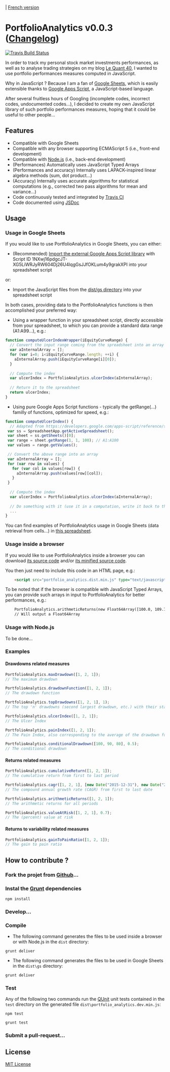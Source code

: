 | [French version](readme.fr.md)

# PortfolioAnalytics v0.0.3 ([Changelog](changelog.md))

[![Travis Build Status](https://travis-ci.org/lequant40/portfolio_analytics_js.svg?style=flat)](https://travis-ci.org/lequant40/portfolio_analytics_js)

In order to track my personal stock market investments performances, as well as to analyse trading strategies on my blog [Le Quant 40](http://www.lequant40.com/), I wanted to use portfolio performances measures computed in JavaScript.

Why in JavaScript ? Because I am a fan of [Google Sheets](https://www.google.com/sheets/about/), which is easily extensible thanks to [Google Apps Script](https://developers.google.com/apps-script/), a JavaScript-based language.

After several fruitless hours of Googling (incomplete codes, incorrect codes, undocumented codes...), I decided to create my own JavaScript library of such portfolio performances measures, hoping that it could be useful to other people...


## Features

- Compatible with Google Sheets
- Compatible with any browser supporting ECMAScript 5 (i.e., front-end development)
- Compatible with [Node.js](https://nodejs.org/) (i.e., back-end development)
- (Performances) Automatically uses JavaScript Typed Arrays
- (Performances and accuracy) Internally uses LAPACK-inspired linear algebra methods (sum, dot product...)
- (Accuracy) Internally uses accurate algorithms for statistical computations (e.g., corrected two pass algorithms for mean and variance...)
- Code continuously tested and integrated by [Travis CI](https://travis-ci.org/)
- Code documented using [JSDoc](http://usejsdoc.org/)

## Usage

### Usage in Google Sheets

If you would like to use PortfolioAnalytics in Google Sheets, you can either:

- (Recommended) [Import the external Google Apps Script library](https://developers.google.com/apps-script/guide_libraries) with Script ID 1NXwj16pdgcJT-XG5LiWRJyRW604Dj26U4lqgGsJJfOKLum4y9grakXPI into your spreadsheet script

or:

- Import the JavaScript files from the [dist/gs directory](https://github.com/lequant40/portfolio_analytics_js/tree/master/dist/gs) into your spreadsheet script

In both cases, providing data to the PortfolioAnalytics functions is then accomplished your preferred way:

- Using a wrapper function in your spreadsheet script, directly accessible from your spreadsheet, to which you can provide a standard data range (A1:A99...), e.g.:

```js
function computeUlcerIndexWrapper(iEquityCurveRange) {
  // Convert the input range coming from the spreadsheet into an array
  var aInternalArray = [];
  for (var i=0; i<iEquityCurveRange.length; ++i) {
    aInternalArray.push(iEquityCurveRange[i][0]);
  }
    
  // Compute the index
  var ulcerIndex = PortfolioAnalytics.ulcerIndex(aInternalArray);
  
  // Return it to the spreadsheet
  return ulcerIndex;
}
```

- Using pure Google Apps Script functions - typically the getRange(...) familly of functions, optimized for speed, e.g.:

```js
function computeUlcerIndex() {
  // Adapted from https://developers.google.com/apps-script/reference/spreadsheet/sheet#getrangerow-column-numrows
 var ss = SpreadsheetApp.getActiveSpreadsheet();
 var sheet = ss.getSheets()[0];
 var range = sheet.getRange(1, 1, 100); // A1:A100
 var values = range.getValues();

 // Convert the above range into an array
 var aInternalArray = [];
 for (var row in values) {
   for (var col in values[row]) {
     aInternalArray.push(values[row][col]);
   }
 }
 
  // Compute the index
  var ulcerIndex = PortfolioAnalytics.ulcerIndex(aInternalArray);
  
  // Do something with it (use it in a computation, write it back to the spreadsheet, etc.
  ...
}
```

You can find examples of PortfolioAnalytics usage in Google Sheets (data retrieval from cells...) in [this spreadsheet](https://docs.google.com/spreadsheets/d/16FDa3mhrvo8FTD62ravszhMZEkR-gIpipK4uLRNbj-o/edit?usp=sharing). 


### Usage inside a browser

If you would like to use PortfolioAnalytics inside a browser you can download [its source code](http://raw.github.com/lequant40/portfolio_analytics_js/master/dist/portfolio_analytics.dist.js) and/or [its minified source code](http://raw.github.com/lequant40/portfolio_analytics_js/master/dist/portfolio_analytics.dist.min.js).

You then just need to include this code in an HTML page, e.g.:
```html
	<script src="portfolio_analytics.dist.min.js" type="text/javascript"></script>
```

To be noted that if the browser is compatible with JavaScript Typed Arrays, you can provide such arrays in input to PortfolioAnalytics for better performances, e.g.:
```html
	PortfolioAnalytics.arithmeticReturns(new Float64Array([100.0, 109.75, 111.25]))
	// Will output a Float64Array
```

### Usage with Node.js

To be done...

### Examples

#### Drawdowns related measures

```js
PortfolioAnalytics.maxDrawdown([1, 2, 1]); 
// The maximum drawdown

PortfolioAnalytics.drawdownFunction([1, 2, 1]); 
// The drawdown function

PortfolioAnalytics.topDrawdowns([1, 2, 1], 1); 
// The top 'n' drawdowns (second largest drawdown, etc.) with their start/end indexes

PortfolioAnalytics.ulcerIndex([1, 2, 1]);
// The Ulcer Index

PortfolioAnalytics.painIndex([1, 2, 1]);
// The Pain Index, also corresponding to the average of the drawdown function

PortfolioAnalytics.conditionalDrawdown([100, 90, 80], 0.5);
// The conditional drawdown
```

#### Returns related measures

```js
PortfolioAnalytics.cumulativeReturn([1, 2, 1]); 
// The cumulative return from first to last period

PortfolioAnalytics.cagr([1, 2, 1], [new Date("2015-12-31"), new Date("2016-12-31"), new Date("2017-12-31")]); 
// The compound annual growth rate (CAGR) from first to last date

PortfolioAnalytics.arithmeticReturns([1, 2, 1]); 
// The arithmetic returns for all periods

PortfolioAnalytics.valueAtRisk([1, 2, 1], 0.7);
// The (percent) value at risk
```

#### Returns to variability related measures

```js
PortfolioAnalytics.gainToPainRatio([1, 2, 1]); 
// The gain to pain ratio
```

## How to contribute ?

### Fork the projet from [Github](https://github.com/)...


### Instal the [Grunt](http://gruntjs.com/) dependencies

```
npm install
```

### Develop...

### Compile

- The following command generates the files to be used inside a browser or with Node.js in the `dist` directory:

```
grunt deliver
```

- The following command generates the files to be used in Google Sheets in the `dist\gs` directory:

```
grunt deliver
```

### Test

Any of the following two commands run the [QUnit](https://qunitjs.com/) unit tests contained in the `test` directory on the generated file `dist\portfolio_analytics.dev.min.js`:

```
npm test
```

```
grunt test
```

### Submit a pull-request...


## License

[MIT License](https://en.wikipedia.org/wiki/MIT_License)

